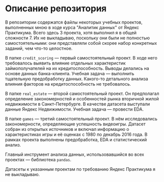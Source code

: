 # Описание репозитория

В репозитории содержатся файлы некоторых учебных проектов, выполненных мною в ходе курса "Аналитик данных" от Яндекс Практикума. Всего здесь 3 проекта, хотя выполнил я в общей сложности 7. Их не выкладываю, поскольку они были не полностью самостоятельными: они представляли собой скорее набор конкретных заданий, чем что-то целостное.

В папке `credit_scoring` — первый самостоятельный проект. В ходе него требовалось выявить влияние отдельных характеристик займополучателей на их кредитоспособность. Выводы делались на основе данных банка-клиента. Учебная задача — выполнить тщательную предобработку данных. Какого-то детального анализа влияния факторов на кредитоспособность не требовалось.

В папке `real_estate` — второй самостоятельный проект. Он предполагал определение закономерностей и особенностей рынка вторичной жилой недвижимости в Санкт-Петербурге. В качестве датасета выступали данные Яндекс Недвижимости. Учебная задача — провести EDA.

В папке `games` — третий самостоятельный проект. В нём исследовались закономерности, определяющие успешность видеоигры. Датасет собран из открытых источников и включал информацию о характеристиках игры и её оценках с 1980 по декабрь 2016 года. В рамках проекта выполнены предобработка, EDA и статистический анализ.

Главный инструмент анализа данных, использовавшийся во всех проектах — библиотека `pandas`.

Датасеты к указанным проектам по требованию Яндекс Практикума я не выкладываю.
